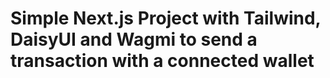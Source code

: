 # Simple Next.js Project with Tailwind, DaisyUI and Wagmi to send a transaction with a connected wallet